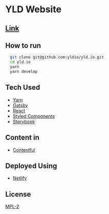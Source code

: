 # YLD Website

## [Link](https://yldio.io/)

## How to run

```bash
  git clone git@github.com:yldio/yld.io.git
  cd yld.io
  yarn
  yarn develop
```

## Tech Used

- [Yarn](https://yarnpkg.com)
- [Gatsby](https://www.gatsbyjs.org/docs/)
- [React](https://reactjs.org)
- [Styled Components](https://styled-components.com)
- [Storybook](https://storybook.js.org/)

## Content in

- [Contentful](https://contentful.com)

## Deployed Using

- [Netlify](https://netlify.com/)

## License

[MPL-2](/LICENSE)
